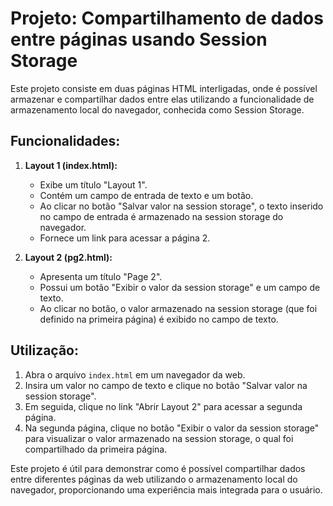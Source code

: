# Projeto: Compartilhamento de dados entre páginas usando Session Storage

Este projeto consiste em duas páginas HTML interligadas, onde é possível armazenar e compartilhar dados entre elas utilizando a funcionalidade de armazenamento local do navegador, conhecida como Session Storage.

## Funcionalidades:

1. **Layout 1 (index.html):**
   - Exibe um título "Layout 1".
   - Contém um campo de entrada de texto e um botão.
   - Ao clicar no botão "Salvar valor na session storage", o texto inserido no campo de entrada é armazenado na session storage do navegador.
   - Fornece um link para acessar a página 2.

2. **Layout 2 (pg2.html):**
   - Apresenta um título "Page 2".
   - Possui um botão "Exibir o valor da session storage" e um campo de texto.
   - Ao clicar no botão, o valor armazenado na session storage (que foi definido na primeira página) é exibido no campo de texto.

## Utilização:

1. Abra o arquivo `index.html` em um navegador da web.
2. Insira um valor no campo de texto e clique no botão "Salvar valor na session storage".
3. Em seguida, clique no link "Abrir Layout 2" para acessar a segunda página.
4. Na segunda página, clique no botão "Exibir o valor da session storage" para visualizar o valor armazenado na session storage, o qual foi compartilhado da primeira página.

Este projeto é útil para demonstrar como é possível compartilhar dados entre diferentes páginas da web utilizando o armazenamento local do navegador, proporcionando uma experiência mais integrada para o usuário.